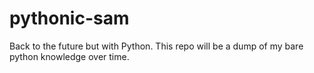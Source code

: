 # pythonic-sam
Back to the future but with Python. This repo will be a dump of my bare python knowledge over time.
